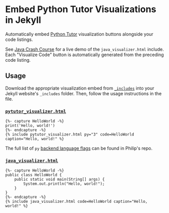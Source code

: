 # Embed Python Tutor Visualizations in Jekyll

Automatically embed [Python Tutor][] visualization buttons alongside your code
listings.

[Python Tutor]: http://pythontutor.com/

See [Java Crash Course][] for a live demo of the `java_visualizer.html`
include. Each "Visualize Code" button is automatically generated from the
preceding code listing.

[Java Crash Course]: https://cs61bl.org/su18/java/

## Usage

Download the appropriate visualization embed from [`_includes`](/_includes)
into your Jekyll website's `_includes` folder. Then, follow the usage
instructions in the file.

### [`pytutor_visualizer.html`](/_includes/pytutor_visualizer.html)

    {%- capture HelloWorld -%}
    print('Hello, world!')
    {%- endcapture -%}
    {% include pytutor_visualizer.html py="3" code=HelloWorld caption="Hello, world!" %}

The full list of `py` [backend language flags][] can be found in Philip's repo.

[backend language flags]: https://github.com/pgbovine/OnlinePythonTutor/blob/80ac1ac1b832e94d279d76af7c40bb0e3944d768/v5-unity/visualize.html#L48-L56

### [`java_visualizer.html`](/_includes/java_visualizer.html)

    {%- capture HelloWorld -%}
    public class HelloWorld {
        public static void main(String[] args) {
            System.out.println("Hello, world!");
        }
    }
    {%- endcapture -%}
    {% include java_visualizer.html code=HelloWorld caption="Hello, world!" %}
